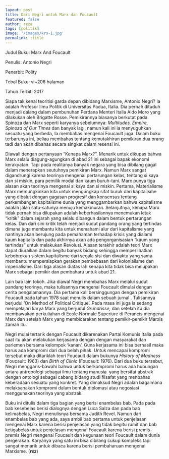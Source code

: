 ```yaml
---
layout: post
title: Dari Negri untuk Marx dan Foucault
featured: false
author: reza
tags: [politik]
image: '/images/krs-1.jpg'
permalink: :title
---
```


Judul Buku: Marx And Foucault

Penulis: Antonio Negri

Penerbit: Polity

Tebal Buku: vi+206 halaman

Tahun Terbit: 2017

Siapa tak kenal teoritisi garda depan dibidang Marxisme, Antonio Negri? Ia adalah Profesor Ilmu Politik di Universitas Padua, Italia. Dia pernah dituduh menjadi dalang dalam pembunuhan Perdana Menteri Italia Aldo Moro yang dilakukan oleh Brigatte Rosse. Pemikirannya biasanya berkutat pada Spinoza dan Marx seperti karyanya sebelumnya: _Multitudes, Empire, Spinoza of Our Times_ dan banyak lagi, namun kali ini ia menyuguhkan sesuatu yang berbeda, Ia membahas mengenai Foucault juga. Dalam buku terbarunya ini, beliau membahas tentang kemutakhiran pemikiran dua orang tadi dan akan dibahas secara singkat dalam resensi ini.

Diawali dengan pertanyaan “Kenapa Marx?”. Menarik untuk dikupas bahwa Marx selalu diagung-agungkan di abad 21 ini sebagai bapak ekonomi kerakyatan. Tapi pada realitanya banyak negara yang bisa dibilang gagal dalam menerapkan seutuhnya pemikiran Marx. Namun Marx sangat digandrungi karena teorinya mengenai pertarungan kelas, tentang si kaya dan si miskin, para pemilik modal dan kaum buruh-tani. Marx punya tiga alasan akan teorinya mengenai si kaya dan si miskin. Pertama, Materialisme Marx memungkinkan kita untuk mengungkap sifat buruk dari kapitalisme yang dibalut dengan gagasan progresif dan konsensus tentang perkembangan kapitalisme dunia yang menggambarkan bahwa kapitalisme adalah jalan satu-satunya menuju kemakmuran. Selanjutnya, kenapa Marx tidak pernah bisa dilupakan adalah keberhasilannya menemukan letak “kritik” dalam sejarah yang selalu dibangun dalam bentuk pertarungan kelas. Dan dari sini kritik telah menjadi sudut pandang orang yang tertindas dimana juga membantu kita untuk memahami alur dari kapitalisme yang nantinya akan berujung pada pemahaman terhadap krisis yang dialami kaum kapitalis dan pada akhirnya akan ada pengorganisasian “kaum yang tertindas” untuk melakukan Revolusi. Alasan terakhir adalah teori Marx dapat diuraikan dalam begitu banyak bidang sehingga memperlihatkan kebobrokan sistem kapitalisme dari segala sisi dan diwaktu yang sama membantu mempersiapkan gerakan pembebasan dari kolonialisme dan imperialisme. Dari tiga alasan diatas lah kenapa kita tidak bisa melupakan Marx sebagai pemikir dan pembaharu untuk abad 21.

Lain bab lain tokoh. Jika diawal Negri membahas Marx melalui sudut pandang teorinya, maka tulisannya mengenai Foucault dimulai dengan cerita pengalamannya. Dia pertama kali bersinggungan dengan pemikiran Foucault pada tahun 1978 saat menulis dalam sebuah jurnal . Tulisannya berjudul ‘On Method of Political Critique’. Pada masa ini juga ia sedang mempelajari karya Marx yang berjudul _Grundrisse,_ dan setelah itu dia membawakan perkuliahan di Ecole Normale Superiure di Perancis mengenai Marx dan setelah Marx yang membicarakan tentang pemikir-pemikir Marxis zaman itu.

Negri mulai tertarik dengan Foucault dikarenakan Partai Komunis Italia pada saat itu akan melakukan kerjasama dengan dengan masyarakat dan parlemen bersama kelompok ‘kanan’. Guna kerjasama ini bisa berhasil maka harus ada kompromi dari dua belah pihak. Untuk mencapai kompromi tersebut maka ditariklah teori Foucault dalam bukunya _History of Madness_ (Foucault: 1963) dan _Birth of Clinic_ (Foucault: 1976). Dari dua buku tersebut, Negri menggaris-bawahi bahwa untuk berkompromi harus ada hubungan antara antropologi sebagai ilmu tentang manusia  yang bersifat abstrak dengan ontologi sebagai cabang bidang studi filsafat yang menbahas keberadaan sesuatu yang konkret. Yang dimaksud Negri adalah bagaimana melaksanakan kompromi dalam bentuk diplomasi atau negosiasi menggunakan teorinya yang abstrak.

Buku ini ditulis dalam tiga bagian yang berisi enambelas bab. Pada pada bab kesebelas berisi dialognya dengan Luca Salza dan pada bab kelimabelas, Negri menulisnya bersama Judith Revel. Namun dari enambelas bab yang ada, saya ambil bab pertama untuk penjelasan mengenai Marx karena berisi penjelasan yang tidak begitu rumit dan bab ketigabelas untuk penjelasan mengenai Foucault karena berisi premis-premis Negri mengenai Foucault dan kegunaan teori Foucault dalam dunia pergerakan. Karyanya yang satu ini bisa dibilang cukup kompleks tapi sangat menarik untuk dibaca karena berisi pembaharuan mengenai Marxisme. (**_rez_**)
